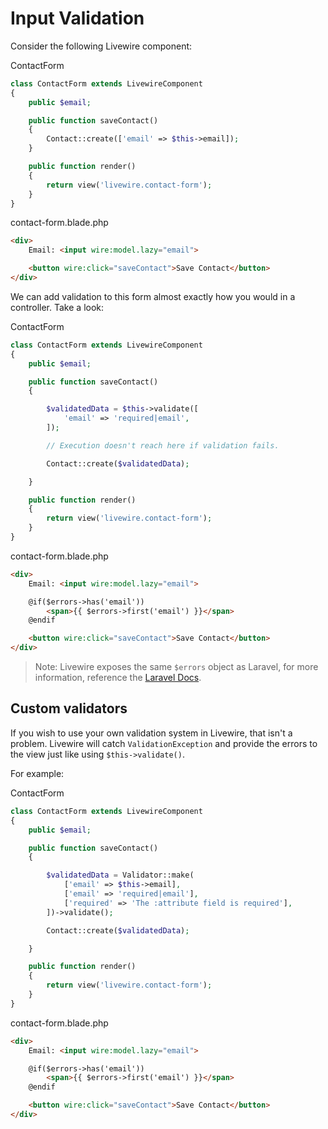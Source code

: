 # Input Validation

Consider the following Livewire component:

<div title="Component"><div title="Component__class">

ContactForm
```php
class ContactForm extends LivewireComponent
{
    public $email;

    public function saveContact()
    {
        Contact::create(['email' => $this->email]);
    }

    public function render()
    {
        return view('livewire.contact-form');
    }
}
```
</div><div title="Component__view">

contact-form.blade.php
```html
<div>
    Email: <input wire:model.lazy="email">

    <button wire:click="saveContact">Save Contact</button>
</div>
```
</div></div>

We can add validation to this form almost exactly how you would in a controller. Take a look:

<div title="Component"><div title="Component__class">

ContactForm
<div char="fade">

```php
class ContactForm extends LivewireComponent
{
    public $email;

    public function saveContact()
    {
```
</div>

```php
        $validatedData = $this->validate([
            'email' => 'required|email',
        ]);

        // Execution doesn't reach here if validation fails.

        Contact::create($validatedData);
```
<div char="fade">

```php
    }

    public function render()
    {
        return view('livewire.contact-form');
    }
}
```
</div></div><div title="Component__view">

contact-form.blade.php
<div char="fade">

```html
<div>
    Email: <input wire:model.lazy="email">

```
</div>

```html
    @if($errors->has('email'))
        <span>{{ $errors->first('email') }}</span>
    @endif
```
<div char="fade">

```html
    <button wire:click="saveContact">Save Contact</button>
</div>
```
</div></div></div>

> Note: Livewire exposes the same `$errors` object as Laravel, for more information, reference the [Laravel Docs](https://laravel.com/docs/5.8/validation#quick-displaying-the-validation-errors).

## Custom validators

If you wish to use your own validation system in Livewire, that isn't a problem. Livewire will catch `ValidationException` and provide the errors to the view just like using `$this->validate()`.

For example:

<div title="Component"><div title="Component__class">

ContactForm
<div char="fade">

```php
class ContactForm extends LivewireComponent
{
    public $email;

    public function saveContact()
    {
```
</div>

```php
        $validatedData = Validator::make(
            ['email' => $this->email],
            ['email' => 'required|email'],
            ['required' => 'The :attribute field is required'],
        ])->validate();

        Contact::create($validatedData);
```
<div char="fade">

```php
    }

    public function render()
    {
        return view('livewire.contact-form');
    }
}
```
</div></div><div title="Component__view">

contact-form.blade.php
<div char="fade">

```html
<div>
    Email: <input wire:model.lazy="email">

```
</div>

```html
    @if($errors->has('email'))
        <span>{{ $errors->first('email') }}</span>
    @endif
```
<div char="fade">

```html
    <button wire:click="saveContact">Save Contact</button>
</div>
```
</div></div></div>
